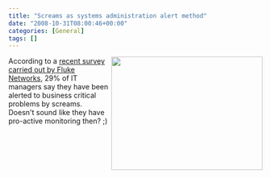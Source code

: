 ```yaml
---
title: "Screams as systems administration alert method"
date: "2008-10-31T08:00:46+00:00"
categories: [General]
tags: []
---
```


<a href="http://techteapot.com/wp-content/uploads/2008/10/istock_000005466936xsmall.jpg"><img class="alignright size-medium wp-image-939" title="istock_000005466936xsmall" src="http://techteapot.com/wp-content/uploads/2008/10/istock_000005466936xsmall.jpg" alt="" width="300" height="225" align="right" /></a>

According to a <a href="http://www.przoom.com/news/39767/">recent survey carried out by Fluke Networks</a>, 29% of IT managers say they have been alerted to business critical problems by screams. Doesn't sound like they have pro-active monitoring then? ;)
